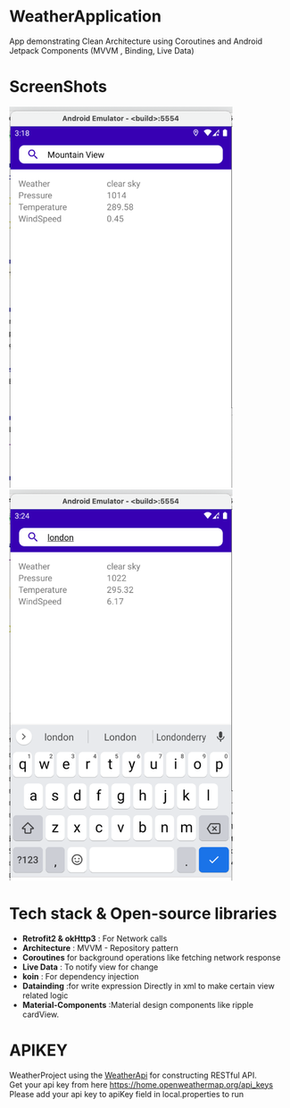 # WeatherApplication

App demonstrating Clean Architecture using Coroutines and Android Jetpack Components (MVVM , Binding, Live Data)

# ScreenShots

<p float="left">
  <img src="/screenShot/getWeather.png" width="400" />
  <img src="/screenShot/weatherSearch.png" width="400" /> 
</p>


# Tech stack & Open-source libraries

* **Retrofit2 & okHttp3** : For Network calls </br>
* **Architecture** : MVVM - Repository pattern </br>
* **Coroutines** for background operations like fetching network response </br>
* **Live Data** : To notify view for change </br>
* **koin** : For dependency injection </br>
* **Datainding** :for write expression Directly in xml to make certain view related logic </br>
* **Material-Components** :Material design components like ripple cardView.
 

# APIKEY

WeatherProject using the [WeatherApi](https://openweathermap.org/api.) for constructing RESTful API. </br>
Get your api key from here https://home.openweathermap.org/api_keys </br>
Please add your api key to apiKey field in local.properties to run </br>

